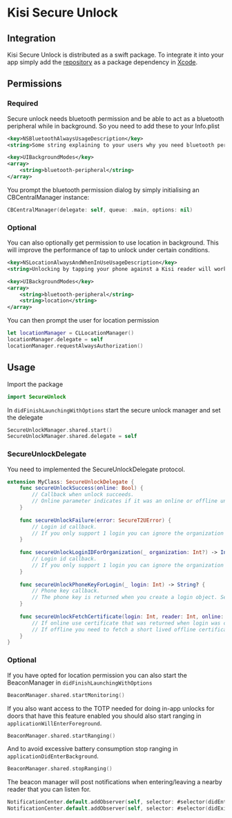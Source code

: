 # Kisi Secure Unlock

## Integration

Kisi Secure Unlock is distributed as a swift package.
To integrate it into your app simply add the [repository](https://github.com/kisi-inc/kisi-ios-st2u-framework) as a package dependency in [Xcode](https://developer.apple.com/documentation/swift_packages/adding_package_dependencies_to_your_app).

## Permissions

### Required
Secure unlock needs bluetooth permission and be able to act as a bluetooth peripheral while in background.
So you need to add these to your Info.plist

```xml
<key>NSBluetoothAlwaysUsageDescription</key>
<string>Some string explaining to your users why you need bluetooth permission.</string>
```

```xml
<key>UIBackgroundModes</key>
<array>
    <string>bluetooth-peripheral</string>
</array>
```

You prompt the bluetooth permission dialog by simply initialising an CBCentralManager instance:
```swift
CBCentralManager(delegate: self, queue: .main, options: nil)
```

### Optional
You can also optionally get permission to use location in background. This will improve the performance of tap to unlock under certain conditions.

```xml
<key>NSLocationAlwaysAndWhenInUseUsageDescription</key>
<string>Unlocking by tapping your phone against a Kisi reader will work better with always permission. Kisi doesn&apos;t store or share your location data.</string>
```

```xml
<key>UIBackgroundModes</key>
<array>
    <string>bluetooth-peripheral</string>
    <string>location</string>
</array>
```

You can then prompt the user for location permission
```swift
let locationManager = CLLocationManager()
locationManager.delegate = self
locationManager.requestAlwaysAuthorization()
```

## Usage
Import the package

```swift
import SecureUnlock
```

In ```didFinishLaunchingWithOptions``` start the secure unlock manager and set the delegate
```swift
SecureUnlockManager.shared.start()
SecureUnlockManager.shared.delegate = self
```

### SecureUnlockDelegate

You need to implemented the SecureUnlockDelegate protocol.

```swift
extension MyClass: SecureUnlockDelegate {
    func secureUnlockSuccess(online: Bool) {
        // Callback when unlock succeeds.
        // Online parameter indicates if it was an online or offline unlock.
    }
    
    func secureUnlockFailure(error: SecureT2UError) {
        // Login id callback. 
        // If you only support 1 login you can ignore the organization property and simply return the login id for the logged in user. Otherwise you must find the login id for the given organization.
    }
    
    func secureUnlockLoginIDForOrganization(_ organization: Int?) -> Int? {
        // Login id callback. 
        // If you only support 1 login you can ignore the organization property and simply return the login id for the logged in user. Otherwise you must find the login id for the given organization.
    }
    
    func secureUnlockPhoneKeyForLogin(_ login: Int) -> String? {
        // Phone key callback. 
        // The phone key is returned when you create a login object. See https://api.kisi.io/docs#/operations/createLogin.
    }
    
    func secureUnlockFetchCertificate(login: Int, reader: Int, online: Bool, completion: @escaping (Result<String, SecureT2UError>) -> Void) {
        // If online use certificate that was returned when login was created. See scram credentials property https://api.kisi.io/docs#/operations/createLogin.
        // If offline you need to fetch a short lived offline certificate for the given reader (beacon) id. See offline certificate https://api.kisi.io/docs#/operations/fetchOfflineCertificate.
    }
}
```

### Optional
If you have opted for location permission you can also start the BeaconManager in ```didFinishLaunchingWithOptions```

```swift
BeaconManager.shared.startMonitoring()
```

If you also want access to the TOTP needed for doing in-app unlocks for doors that have this feature enabled you should also start ranging in ```applicationWillEnterForeground```.

```swift
BeaconManager.shared.startRanging()
```

And to avoid excessive battery consumption stop ranging in ```applicationDidEnterBackground```.
```swift
BeaconManager.shared.stopRanging()
```

The beacon manager will post notifications when entering/leaving a nearby reader that you can listen for.
```swift
NotificationCenter.default.addObserver(self, selector: #selector(didEnterNotification), name: .BeaconManagerDidEnterRegionNotification, object: nil)
NotificationCenter.default.addObserver(self, selector: #selector(didExitNotification), name: .BeaconManagerDidExitRegionNotification, object: nil)
```

